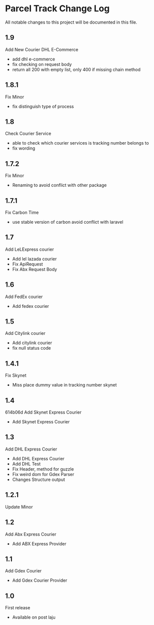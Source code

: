 # Parcel Track Change Log

All notable changes to this project will be documented in this file.

## 1.9
Add New Courier DHL E-Commerce
- add dhl e-commerce
- fix checking on request body
- return all 200 with empty list, only 400 if missing chain method

## 1.8.1
Fix Minor
- fix distinguish type of process

## 1.8
Check Courier Service
- able to check which courier services is tracking number belongs to
- fix wording

## 1.7.2
Fix Minor
- Renaming to avoid conflict with other package

## 1.7.1
Fix Carbon Time
- use stable version of carbon avoid conflict with laravel

## 1.7
Add LeLExpress courier

- Add lel lazada courier
- Fix ApiRequest
- Fix Abx Request Body

## 1.6
Add FedEx courier

- Add fedex courier

## 1.5
Add Citylink courier

- Add citylink courier
- fix null status code
 
## 1.4.1
Fix Skynet
- Miss place dummy value in tracking number skynet
 
 
## 1.4
 614b06d
Add Skynet Express Courier
- Add Skynet Express Courier


## 1.3
Add DHL Express Courier

- Add DHL Express Courier
- Add DHL Test
- Fix Header, method for guzzle
- Fix weird dom for Gdex Parser
- Changes Structure output
 
## 1.2.1
Update Minor


## 1.2
Add Abx Express Courier
- Add ABX Express Provider

## 1.1
Add Gdex Courier
- Add Gdex Courier Provider

## 1.0
First release
- Available on post laju
